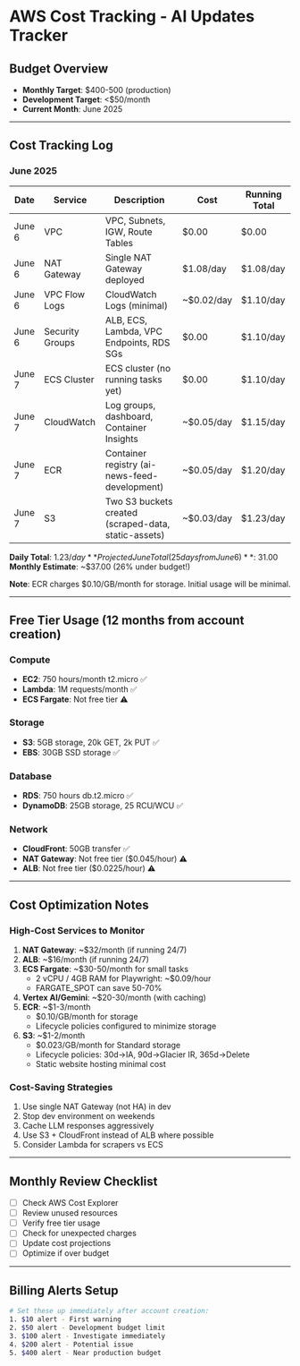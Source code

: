 # AWS Cost Tracking - AI Updates Tracker

## Budget Overview
- **Monthly Target**: $400-500 (production)
- **Development Target**: <$50/month
- **Current Month**: June 2025

---

## Cost Tracking Log

### June 2025

| Date | Service | Description | Cost | Running Total |
|------|---------|-------------|------|---------------|
| June 6 | VPC | VPC, Subnets, IGW, Route Tables | $0.00 | $0.00 |
| June 6 | NAT Gateway | Single NAT Gateway deployed | $1.08/day | $1.08/day |
| June 6 | VPC Flow Logs | CloudWatch Logs (minimal) | ~$0.02/day | $1.10/day |
| June 6 | Security Groups | ALB, ECS, Lambda, VPC Endpoints, RDS SGs | $0.00 | $1.10/day |
| June 7 | ECS Cluster | ECS cluster (no running tasks yet) | $0.00 | $1.10/day |
| June 7 | CloudWatch | Log groups, dashboard, Container Insights | ~$0.05/day | $1.15/day |
| June 7 | ECR | Container registry (ai-news-feed-development) | ~$0.05/day | $1.20/day |
| June 7 | S3 | Two S3 buckets created (scraped-data, static-assets) | ~$0.03/day | $1.23/day |

**Daily Total**: $1.23/day
**Projected June Total (25 days from June 6)**: ~$31.00
**Monthly Estimate**: ~$37.00 (26% under budget!)

**Note**: ECR charges $0.10/GB/month for storage. Initial usage will be minimal.

---

## Free Tier Usage (12 months from account creation)

### Compute
- **EC2**: 750 hours/month t2.micro ✅
- **Lambda**: 1M requests/month ✅
- **ECS Fargate**: Not free tier ⚠️

### Storage  
- **S3**: 5GB storage, 20k GET, 2k PUT ✅
- **EBS**: 30GB SSD storage ✅

### Database
- **RDS**: 750 hours db.t2.micro ✅
- **DynamoDB**: 25GB storage, 25 RCU/WCU ✅

### Network
- **CloudFront**: 50GB transfer ✅
- **NAT Gateway**: Not free tier ($0.045/hour) ⚠️
- **ALB**: Not free tier ($0.0225/hour) ⚠️

---

## Cost Optimization Notes

### High-Cost Services to Monitor
1. **NAT Gateway**: ~$32/month (if running 24/7)
2. **ALB**: ~$16/month (if running 24/7)  
3. **ECS Fargate**: ~$30-50/month for small tasks
   - 2 vCPU / 4GB RAM for Playwright: ~$0.09/hour
   - FARGATE_SPOT can save 50-70%
4. **Vertex AI/Gemini**: ~$20-30/month (with caching)
5. **ECR**: ~$1-3/month
   - $0.10/GB/month for storage
   - Lifecycle policies configured to minimize storage
6. **S3**: ~$1-2/month
   - $0.023/GB/month for Standard storage
   - Lifecycle policies: 30d→IA, 90d→Glacier IR, 365d→Delete
   - Static website hosting minimal cost

### Cost-Saving Strategies
1. Use single NAT Gateway (not HA) in dev
2. Stop dev environment on weekends
3. Cache LLM responses aggressively
4. Use S3 + CloudFront instead of ALB where possible
5. Consider Lambda for scrapers vs ECS

---

## Monthly Review Checklist

- [ ] Check AWS Cost Explorer
- [ ] Review unused resources
- [ ] Verify free tier usage
- [ ] Check for unexpected charges
- [ ] Update cost projections
- [ ] Optimize if over budget

---

## Billing Alerts Setup

```bash
# Set these up immediately after account creation:
1. $10 alert - First warning
2. $50 alert - Development budget limit  
3. $100 alert - Investigate immediately
4. $200 alert - Potential issue
5. $400 alert - Near production budget
```
